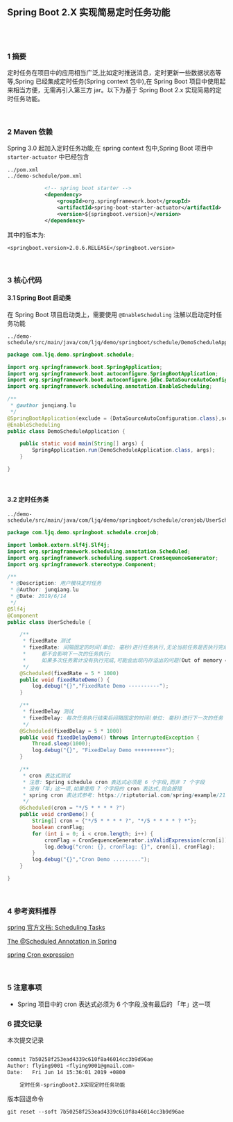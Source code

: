 ## Spring Boot 2.X 实现简易定时任务功能  


​    
​    

### 1 摘要  

定时任务在项目中的应用相当广泛,比如定时推送消息，定时更新一些数据状态等等,Spring 已经集成定时任务(Spring context 包中),在 Spring Boot 项目中使用起来相当方便，无需再引入第三方 jar。以下为基于 Spring Boot 2.x 实现简易的定时任务功能。  

​    

### 2 Maven 依赖  

Spring 3.0 起加入定时任务功能,在 spring context 包中,Spring Boot 项目中 `starter-actuator` 中已经包含  

```
../pom.xml
../demo-schedule/pom.xml
```

```xml
            <!-- spring boot starter -->
            <dependency>
                <groupId>org.springframework.boot</groupId>
                <artifactId>spring-boot-starter-actuator</artifactId>
                <version>${springboot.version}</version>
            </dependency>
```

其中的版本为:  

```
<springboot.version>2.0.6.RELEASE</springboot.version>
```

​    

### 3 核心代码  

#### 3.1 Spring Boot 启动类  

在 Spring Boot 项目启动类上，需要使用 `@EnableScheduling` 注解以启动定时任务功能  

```
../demo-schedule/src/main/java/com/ljq/demo/springboot/schedule/DemoScheduleApplication.java
```

```java
package com.ljq.demo.springboot.schedule;

import org.springframework.boot.SpringApplication;
import org.springframework.boot.autoconfigure.SpringBootApplication;
import org.springframework.boot.autoconfigure.jdbc.DataSourceAutoConfiguration;
import org.springframework.scheduling.annotation.EnableScheduling;

/**
 * @author junqiang.lu
 */
@SpringBootApplication(exclude = {DataSourceAutoConfiguration.class},scanBasePackages = {"com.ljq.demo.springboot.schedule"})
@EnableScheduling
public class DemoScheduleApplication {

    public static void main(String[] args) {
        SpringApplication.run(DemoScheduleApplication.class, args);
    }

}
```

​    

#### 3.2 定时任务类  

```
../demo-schedule/src/main/java/com/ljq/demo/springboot/schedule/cronjob/UserSchedule.java
```

```java
package com.ljq.demo.springboot.schedule.cronjob;

import lombok.extern.slf4j.Slf4j;
import org.springframework.scheduling.annotation.Scheduled;
import org.springframework.scheduling.support.CronSequenceGenerator;
import org.springframework.stereotype.Component;

/**
 * @Description: 用户模块定时任务
 * @Author: junqiang.lu
 * @Date: 2019/6/14
 */
@Slf4j
@Component
public class UserSchedule {

    /**
     * fixedRate 测试
     * fixedRate: 间隔固定的时间(单位: 毫秒)进行任务执行,无论当前任务是否执行完成,
     *     都不会影响下一次的任务执行;
     *     如果多次任务累计没有执行完成,可能会出现内存溢出的问题(Out of memory exception)
     */
    @Scheduled(fixedRate = 5 * 1000)
    public void fixedRateDemo() {
        log.debug("{}","FixedRate Demo ----------");
    }

    /**
     * fixedDelay 测试
     * fixedDelay: 每次任务执行结束后间隔固定的时间(单位: 毫秒)进行下一次的任务
     */
    @Scheduled(fixedDelay = 5 * 1000)
    public void fixedDelayDemo() throws InterruptedException {
        Thread.sleep(1000);
        log.debug("{}", "FixedDelay Demo ++++++++++");
    }

    /**
     * cron 表达式测试
     * 注意: Spring schedule cron 表达式必须是 6 个字段,而非 7 个字段
     * 没有「年」这一项,如果使用 7 个字段的 cron 表达式,则会报错
     * spring cron 表达式参考: https://riptutorial.com/spring/example/21209/cron-expression
     */
    @Scheduled(cron = "*/5 * * * * ?")
    public void cronDemo() {
        String[] cron = {"*/5 * * * * ?", "*/5 * * * * ? *"};
        boolean cronFlag;
        for (int i = 0; i < cron.length; i++) {
            cronFlag = CronSequenceGenerator.isValidExpression(cron[i]);
            log.debug("cron: {}, cronFlag: {}", cron[i], cronFlag);
        }
        log.debug("{}","Cron Demo .........");
    }

}
```

​    

### 4 参考资料推荐  

[spring 官方文档: Scheduling Tasks](<https://spring.io/guides/gs/scheduling-tasks/> "<https://spring.io/guides/gs/scheduling-tasks/>")  

[The @Scheduled Annotation in Spring](<https://www.baeldung.com/spring-scheduled-tasks> "<https://www.baeldung.com/spring-scheduled-tasks>")  

[spring Cron expression](<https://riptutorial.com/spring/example/21209/cron-expression> "<https://riptutorial.com/spring/example/21209/cron-expression>")  

​    

### 5 注意事项  

- Spring 项目中的 cron 表达式必须为 6 个字段,没有最后的 「年」这一项  



### 6 提交记录  

本次提交记录  

```bash

commit 7b50258f253ead4339c610f8a46014cc3b9d96ae
Author: flying9001 <flying9001@gmail.com>
Date:   Fri Jun 14 15:36:01 2019 +0800

    定时任务-springBoot2.X实现定时任务功能
```

版本回退命令  

```
git reset --soft 7b50258f253ead4339c610f8a46014cc3b9d96ae
```





